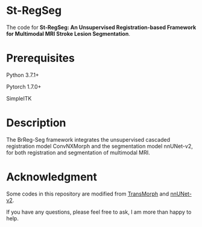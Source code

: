 # St-RegSeg
The code for **St-RegSeg: An Unsupervised Registration-based Framework for Multimodal MRI Stroke Lesion Segmentation**.

# Prerequisites
Python 3.7.1+

Pytorch 1.7.0+

SimpleITK

 # Description
The BrReg-Seg framework integrates the unsupervised cascaded registration model ConvNXMorph and the segmentation model nnUNet-v2, for both registration and segmentation of multimodal MRI. 


 # Acknowledgment
Some codes in this repository are modified from [TransMorph](https://github.com/junyuchen245/TransMorph_Transformer_for_Medical_Image_Registration) and [nnUNet-v2](https://github.com/MIC-DKFZ/nnUNet).

lf you have any questions, please feel free to ask, I am more than happy to help.
